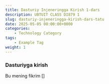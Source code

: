 ```yaml
---
title: Dasturiy Injeneringga Kirish 1-dars
description: UBTUIT CLASS DI879 1
slug: dasturiy-injeneringga-kirish-dars-tatu
date: 2025-05-05 00:00:00+0000
categories:
    - Technology Category
tags:
    - Example Tag
weight: 1       
---
```

### Dasturiyga kirish
Bu mening fikrim []